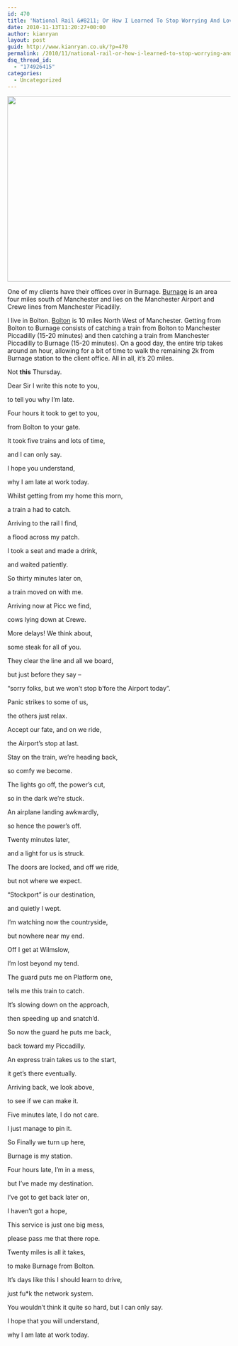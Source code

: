 ```yaml
---
id: 470
title: 'National Rail &#8211; Or How I Learned To Stop Worrying And Love The Cow'
date: 2010-11-13T11:20:27+00:00
author: kianryan
layout: post
guid: http://www.kianryan.co.uk/?p=470
permalink: /2010/11/national-rail-or-how-i-learned-to-stop-worrying-and-love-the-cow/
dsq_thread_id:
  - "174926415"
categories:
  - Uncategorized
---
```

<a href="http://www.kianryan.co.uk/2010/11/national-rail-or-how-i-learned-to-stop-worrying-and-love-the-cow/cows-on-line/" rel="attachment wp-att-472"><img src="http://www.kianryan.co.uk/wp-content/uploads/2010/11/cows-on-line.jpg" alt="" title="cows-on-line" width="562" height="418" class="alignnone size-full wp-image-472" /></a>

One of my clients have their offices over in Burnage. [Burnage](http://en.wikipedia.org/wiki/Burnage) is an area four miles south of Manchester and lies on the Manchester Airport and Crewe lines from Manchester Picadilly.

I live in Bolton. [Bolton](http://en.wikipedia.org/wiki/Bolton) is 10 miles North West of Manchester. Getting from Bolton to Burnage consists of catching a train from Bolton to Manchester Piccadilly (15-20 minutes) and then catching a train from Manchester Piccadilly to Burnage (15-20 minutes). On a good day, the entire trip takes around an hour, allowing for a bit of time to walk the remaining 2k from Burnage station to the client office. All in all, it&#8217;s 20 miles.

Not **this** Thursday. <!--more-->

Dear Sir I write this note to you,
  
to tell you why I&#8217;m late.
  
Four hours it took to get to you,
  
from Bolton to your gate.
  
It took five trains and lots of time,
  
and I can only say.
  
I hope you understand,
  
why I am late at work today.  


Whilst getting from my home this morn,
  
a train a had to catch.
  
Arriving to the rail I find,
  
a flood across my patch.
  
I took a seat and made a drink,
  
and waited patiently.
  
So thirty minutes later on,
  
a train moved on with me.

Arriving now at Picc we find,
  
cows lying down at Crewe.
  
More delays! We think about,
  
some steak for all of you.
  
They clear the line and all we board,
  
but just before they say &#8211;
  
&#8220;sorry folks, but we won&#8217;t stop b&#8217;fore the Airport today&#8221;.

Panic strikes to some of us,
  
the others just relax.
  
Accept our fate, and on we ride,
  
the Airport&#8217;s stop at last.
  
Stay on the train, we&#8217;re heading back,
  
so comfy we become.
  
The lights go off, the power&#8217;s cut, 
  
so in the dark we&#8217;re stuck.

An airplane landing awkwardly,
  
so hence the power&#8217;s off.
  
Twenty minutes later, 
  
and a light for us is struck.
  
The doors are locked, and off we ride,
  
but not where we expect.
  
&#8220;Stockport&#8221; is our destination,
  
and quietly I wept.

I&#8217;m watching now the countryside,
  
but nowhere near my end.
  
Off I get at Wilmslow,
  
I&#8217;m lost beyond my tend.
  
The guard puts me on Platform one,
  
tells me this train to catch.
  
It&#8217;s slowing down on the approach,
  
then speeding up and snatch&#8217;d.

So now the guard he puts me back,
  
back toward my Piccadilly.
  
An express train takes us to the start,
  
it get&#8217;s there eventually.
  
Arriving back, we look above,
  
to see if we can make it.
  
Five minutes late, I do not care.
  
I just manage to pin it.

So Finally we turn up here, 
  
Burnage is my station.
  
Four hours late, I&#8217;m in a mess, 
  
but I&#8217;ve made my destination.
  
I&#8217;ve got to get back later on, 
  
I haven&#8217;t got a hope,
  
This service is just one big mess, 
  
please pass me that there rope.

Twenty miles is all it takes, 
  
to make Burnage from Bolton.
  
It&#8217;s days like this I should learn to drive,
  
just fu*k the network system.
  
You wouldn&#8217;t think it quite so hard, but I can only say.
  
I hope that you will understand, 
  
why I am late at work today.